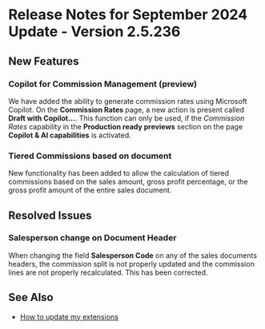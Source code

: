 # Release Notes for September 2024 Update - Version 2.5.236

## New Features

### Copilot for Commission Management (preview)

We have added the ability to generate commission rates using Microsoft Copilot. On the **Commission Rates** page, a new action is present called **Draft with Copilot...**. This function can only be used, if the *Commission Rates* capability in the **Production ready previews** section on the page **Copilot & AI capabilities** is activated.

### Tiered Commissions based on document

New functionality has been added to allow the calculation of tiered commissions based on the sales amount, gross profit percentage, or the gross profit amount of the entire sales document.

## Resolved Issues

### Salesperson change on Document Header

When changing the field **Salesperson Code** on any of the sales documents headers, the commission split is not properly updated and the commission lines are not properly recalculated. This has been corrected.

## See Also

- [How to update my extensions](../faq-index.md#i-want-to-update-my-version-of-nav-x-commission-management)
